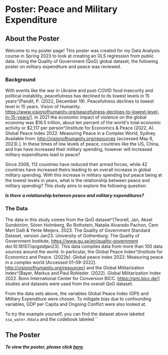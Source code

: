 Poster: Peace and Military Expenditure 
================

## About the Poster 

Welcome to my poster page! This poster was created for my Data Analysis course in Spring 2023 to look at creating an OLS regression from public data. Using the Quality of Government (QoG) global dataset, the following poster on military  expenditure and peace was reviewed. 


### Background


With events like the war in Ukraine and post-COVID food insecurity and political instability, peacefulness has declined to its lowest levels in 15 years^[Pandit, P. (2022, December 19). Peacefulness declines to lowest level in 15 years. Vision of Humanity. https://www.visionofhumanity.org/peacefulness-declines-to-lowest-level-in-15-years/]. In 2021 the economic impact of violence on the global economy was $16.5 trillion, about ten percent of the world's total economic activity or $2,117 per person^[Institute for Economics & Peace (2022, A). Global Peace Index 2022: Measuring Peace in a Complex World, Sydney. Available from: http://visionofhumanity.org/resources (accessed May 8, 2023).]. In these times of low levels of peace, countries like the US, China, and Iran have increased their military spending, however will increased military expenditures lead to peace?


Since 2008, 112 countries have reduced their armed forces, while 42 countries have increased theirs leading to an overall increase in global military spending. With this increase in military spending but peace being at the lowest levels in years, what is the relationship between peace and military spending? This study aims to explore the following question: 


**_Is there a relationship between peace and military expenditures?_** 


### The Data

The data in this study comes from the QoG dataset^[Teorell, Jan, Aksel Sundström, Sören Holmberg, Bo Rothstein, Natalia Alvarado Pachon, Cem Mert Dalli & Yente Meijers. 2023. The Quality of Government Standard Dataset, version Jan23. University of Gothenburg: The Quality of Government Institute, https://www.gu.se/en/quality-government doi:10.18157/qogstdjan23]. This data compiles data from more than 100 data sources around the world. In particular, the Global Peace Index^[Institute for Economics and Peace. (2022b). Global peace index 2022: Measuring peace in a
complex world [Accessed 01-09-2022]. http://visionofhumanity.org/resources] and the Global Militarization Index^[Bayer, Markus and Paul Rohleder. (2022). Global Militarization Index 2022. Bonn International
Center for Conversion BICC. https://gmi.bicc.de/] studies and datasets were used from the overall QoG dataset. 


From the data sets above, the variables Global Peace Index (GPI) and Military Expenditure were chosen. To mitigate bias due to confounding variables, GDP per Capita and Ongoing Conflict were also looked at. 


To try the example yourself, you can find the dataset above labeled `ssa_water.Rdata` and the codebook labeled ``


## The Poster

_**To view the poster, please click [here](https://sloprinzi.github.io/Presentation_Refugee_Ages/#1).**_ 
